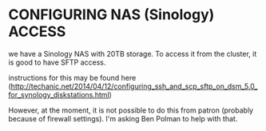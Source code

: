 CONFIGURING NAS (Sinology) ACCESS
=================================


we have a Sinology NAS with 20TB storage. To access it from the cluster, it is good to have SFTP access. 

instructions for this may be found here (http://techanic.net/2014/04/12/configuring_ssh_and_scp_sftp_on_dsm_5.0_for_synology_diskstations.html) 

However, at the moment, it is not possible to do this from patron (probably because of firewall settings). I'm asking Ben Polman to help with that. 